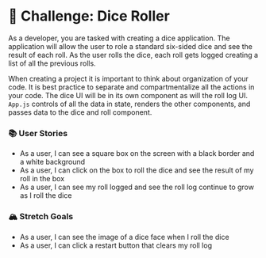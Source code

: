 # 🎲 Challenge: Dice Roller

As a developer, you are tasked with creating a dice application. The application will allow the user to role a standard six-sided dice and see the result of each roll. As the user rolls the dice, each roll gets logged creating a list of all the previous rolls.

When creating a project it is important to think about organization of your code. It is best practice to separate and compartmentalize all the actions in your code. The dice UI will be in its own component as will the roll log UI. `App.js` controls of all the data in state, renders the other components, and passes data to the dice and roll component.

### 📚 User Stories

- As a user, I can see a square box on the screen with a black border and a white background
- As a user, I can click on the box to roll the dice and see the result of my roll in the box
- As a user, I can see my roll logged and see the roll log continue to grow as I roll the dice

### 🏔 Stretch Goals

- As a user, I can see the image of a dice face when I roll the dice
- As a user, I can click a restart button that clears my roll log
